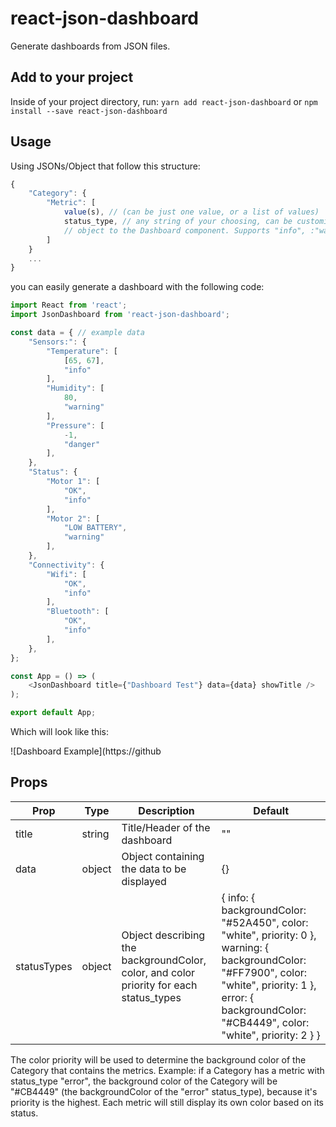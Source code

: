 # react-json-dashboard

Generate dashboards from JSON files.

## Add to your project

Inside of your project directory, run:
`yarn add react-json-dashboard` or `npm install --save react-json-dashboard`

## Usage

Using JSONs/Object that follow this structure:
```js
{
    "Category": {
        "Metric": [
            value(s), // (can be just one value, or a list of values)
            status_type, // any string of your choosing, can be customized by passinga `statusTypes`
            // object to the Dashboard component. Supports "info", :"warning", and "error" by default.
        ]
    }
    ...
}
```

you can easily generate a dashboard with the following code:
```js
import React from 'react';
import JsonDashboard from 'react-json-dashboard';

const data = { // example data
    "Sensors:": {
        "Temperature": [
            [65, 67],
            "info"
        ],
        "Humidity": [
            80,
            "warning"
        ],
        "Pressure": [
            -1,
            "danger"
        ],
    },
    "Status": {
        "Motor 1": [
            "OK",
            "info"
        ],
        "Motor 2": [
            "LOW BATTERY",
            "warning"
        ],
    },
    "Connectivity": {
        "Wifi": [
            "OK",
            "info"
        ],
        "Bluetooth": [
            "OK",
            "info"
        ],
    },
};

const App = () => (
    <JsonDashboard title={"Dashboard Test"} data={data} showTitle />
);

export default App;
```

Which will look like this:

![Dashboard Example](https://github

## Props

| Prop | Type | Description | Default |
| ---- | ---- | ----------- | ------- |
| title | string | Title/Header of the dashboard | "" |
| data | object | Object containing the data to be displayed | {} |
| statusTypes | object | Object describing the backgroundColor, color, and color priority for each status_types | { info: { backgroundColor: "#52A450", color: "white", priority: 0 }, warning: { backgroundColor: "#FF7900", color: "white", priority: 1 }, error: { backgroundColor: "#CB4449", color: "white", priority: 2 } } |

The color priority will be used to determine the background color of the Category that contains the metrics. Example: if a Category has a metric with status_type "error", the background color of the Category will be "#CB4449" (the backgroundColor of the "error" status_type), because it's priority is the highest. Each metric will still display its own color based on its status.

